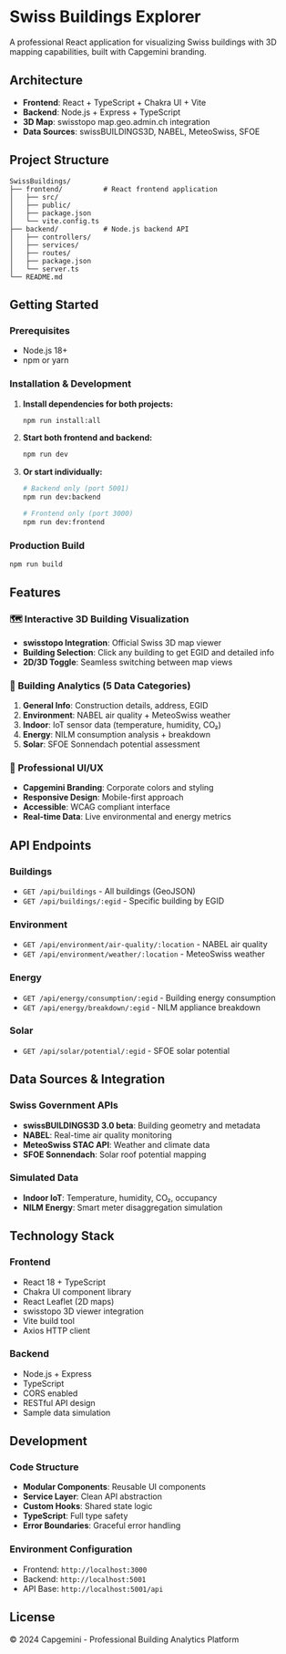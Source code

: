 # Swiss Buildings Explorer

A professional React application for visualizing Swiss buildings with 3D mapping capabilities, built with Capgemini branding.

## Architecture

- **Frontend**: React + TypeScript + Chakra UI + Vite
- **Backend**: Node.js + Express + TypeScript
- **3D Map**: swisstopo map.geo.admin.ch integration
- **Data Sources**: swissBUILDINGS3D, NABEL, MeteoSwiss, SFOE

## Project Structure

```
SwissBuildings/
├── frontend/          # React frontend application
│   ├── src/
│   ├── public/
│   ├── package.json
│   └── vite.config.ts
├── backend/           # Node.js backend API
│   ├── controllers/
│   ├── services/
│   ├── routes/
│   ├── package.json
│   └── server.ts
└── README.md
```

## Getting Started

### Prerequisites
- Node.js 18+
- npm or yarn

### Installation & Development

1. **Install dependencies for both projects:**
   ```bash
   npm run install:all
   ```

2. **Start both frontend and backend:**
   ```bash
   npm run dev
   ```

3. **Or start individually:**
   ```bash
   # Backend only (port 5001)
   npm run dev:backend
   
   # Frontend only (port 3000)
   npm run dev:frontend
   ```

### Production Build

```bash
npm run build
```

## Features

### 🗺️ Interactive 3D Building Visualization
- **swisstopo Integration**: Official Swiss 3D map viewer
- **Building Selection**: Click any building to get EGID and detailed info
- **2D/3D Toggle**: Seamless switching between map views

### 🏢 Building Analytics (5 Data Categories)
1. **General Info**: Construction details, address, EGID
2. **Environment**: NABEL air quality + MeteoSwiss weather
3. **Indoor**: IoT sensor data (temperature, humidity, CO₂)
4. **Energy**: NILM consumption analysis + breakdown
5. **Solar**: SFOE Sonnendach potential assessment

### 🎨 Professional UI/UX
- **Capgemini Branding**: Corporate colors and styling
- **Responsive Design**: Mobile-first approach
- **Accessible**: WCAG compliant interface
- **Real-time Data**: Live environmental and energy metrics

## API Endpoints

### Buildings
- `GET /api/buildings` - All buildings (GeoJSON)
- `GET /api/buildings/:egid` - Specific building by EGID

### Environment
- `GET /api/environment/air-quality/:location` - NABEL air quality
- `GET /api/environment/weather/:location` - MeteoSwiss weather

### Energy
- `GET /api/energy/consumption/:egid` - Building energy consumption
- `GET /api/energy/breakdown/:egid` - NILM appliance breakdown

### Solar
- `GET /api/solar/potential/:egid` - SFOE solar potential

## Data Sources & Integration

### Swiss Government APIs
- **swissBUILDINGS3D 3.0 beta**: Building geometry and metadata
- **NABEL**: Real-time air quality monitoring
- **MeteoSwiss STAC API**: Weather and climate data
- **SFOE Sonnendach**: Solar roof potential mapping

### Simulated Data
- **Indoor IoT**: Temperature, humidity, CO₂, occupancy
- **NILM Energy**: Smart meter disaggregation simulation

## Technology Stack

### Frontend
- React 18 + TypeScript
- Chakra UI component library
- React Leaflet (2D maps)
- swisstopo 3D viewer integration
- Vite build tool
- Axios HTTP client

### Backend  
- Node.js + Express
- TypeScript
- CORS enabled
- RESTful API design
- Sample data simulation

## Development

### Code Structure
- **Modular Components**: Reusable UI components
- **Service Layer**: Clean API abstraction
- **Custom Hooks**: Shared state logic
- **TypeScript**: Full type safety
- **Error Boundaries**: Graceful error handling

### Environment Configuration
- Frontend: `http://localhost:3000`
- Backend: `http://localhost:5001`
- API Base: `http://localhost:5001/api`

## License

© 2024 Capgemini - Professional Building Analytics Platform